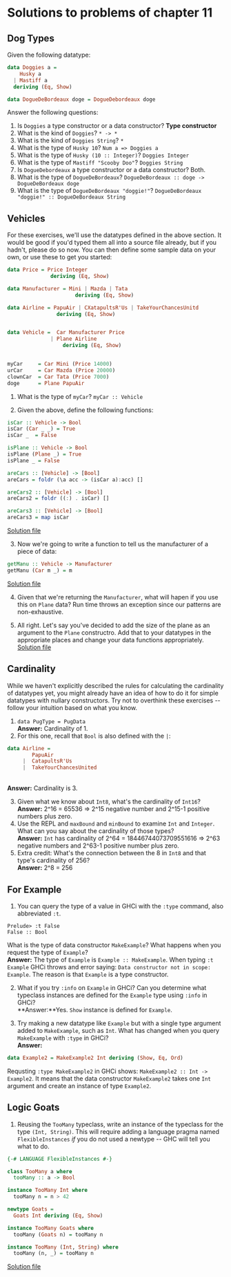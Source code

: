 # Solutions to problems of chapter 11

## Dog Types

Given the following datatype:
```hs
data Doggies a =
    Husky a
  | Mastiff a
  deriving (Eq, Show)

data DogueDeBordeaux doge = DogueDebordeaux doge
```
Answer the following questions:
1. Is `Doggies` a type constructor or a data constructor? **Type constructor**
2. What is the kind of `Doggies`? `* -> *`
3. What is the kind of `Doggies String`? `*`
4. What is the type of `Husky 10`? `Num a => Doggies a`
5. What is the type of `Husky (10 :: Integer)`? `Doggies Integer`
6. What is the type of `Mastiff "Scooby Doo"`? `Doggies String`
7. Is `DogueDebordeaux` a type constructor or a data constructor? Both.
8. What is the type of `DogueDeBordeaux`? `DogueDeBordeaux :: doge -> DogueDeBordeaux doge`
9. What is the type of `DogueDeBordeaux "doggie!"`? `DogueDeBordeaux "doggie!" :: DogueDeBordeaux String`


## Vehicles

For these exercises, we'll use the datatypes defined in the above section. It would be good if you'd typed them all into a source file already, but if you hadn't, please do so now. You can then define some sample data on your own, or use these to get you started:
```hs
data Price = Price Integer
              deriving (Eq, Show)

data Manufacturer = Mini | Mazda | Tata
                      deriving (Eq, Show)

data Airline = PapuAir | CXatapultsR'Us | TakeYourChancesUnitd
                deriving (Eq, Show)


data Vehicle =  Car Manufacturer Price
              | Plane Airline
                  deriving (Eq, Show)


myCar     = Car Mini (Price 14000)
urCar     = Car Mazda (Price 20000)
clownCar  = Car Tata (Price 7000)
doge      = Plane PapuAir
```
1. What is the type of `myCar`? `myCar :: Vehicle`

2. Given the above, define the following functions:

```hs
isCar :: Vehicle -> Bool
isCar (Car _ _) = True
isCar _  = False

isPlane :: Vehicle -> Bool
isPlane (Plane _) = True
isPlane _ = False

areCars :: [Vehicle] -> [Bool]
areCars = foldr (\a acc -> (isCar a):acc) []

areCars2 :: [Vehicle] -> [Bool]
areCars2 = foldr ((:) . isCar) []

areCars3 :: [Vehicle] -> [Bool]
areCars3 = map isCar
```
[Solution file](exercise.files/vehicles.hs)

3. Now we're going to write a function to tell us the manufacturer of a piece of data:

```hs
getManu :: Vehicle -> Manufacturer
getManu (Car m _) = m
```
[Solution file](exercise.files/vehicles.hs)

4. Given that we're returning the `Manufacturer`, what will hapen if you use this on `Plane` data? Run time throws an exception since our patterns are non-exhaustive.

5. All right. Let's say you've decided to add the size of the plane as an argument to the `Plane` constructro. Add that to your datatypes in the appropriate places and change your data functions appropriately.
[Solution file](exercise.files/vehicles.hs)


## Cardinality

While we haven't explicitly described the rules for calculating the cardinality of datatypes yet, you might already have an idea of how to do it for simple datatypes with nullary constructors. Try not to overthink these exercises -- follow your intuition based on what you know.

1. `data PugType = PugData`<br>**Answer:** Cardinality of 1.
2. For this one, recall that `Bool` is also defined with the `|`:

```hs
data Airline =
        PapuAir
     |  CatapultsR'Us
     |  TakeYourChancesUnited
```
<br>**Answer:** Cardinality is 3.

3. Given what we know about `Int8`, what's the cardinality of `Int16`?<br>**Answer:** 2^16 = 65536 => 2^15 negative number and 2^15-1 positive numbers plus zero.
4. Use the REPL and `maxBound` and `minBound` to examine `Int` and `Integer`. What can you say about the cardinality of those types?<br>**Answer:** `Int` has cardinality of 2^64 = 18446744073709551616 => 2^63 negative numbers and 2^63-1 positive number plus zero.
5. Extra credit: What's the connection between the 8 in `Int8` and that type's cardinality of 256?<br>**Answer:** 2^8 = 256


## For Example

1. You can query the type of a value in GHCi with the `:type` command, also abbreviated `:t`.

```REPL
Prelude> :t False
False :: Bool
```

What is the type of data constructor `MakeExample`? What happens when you request the type of `Example`?
<br>**Answer:** The type of `Example` is `Example :: MakeExample`. When typing `:t Example` GHCi throws and error saying: `Data constructor not in scope: Example`. The reason is that `Example` is a type constructor.

2. What if you try `:info` on `Example` in GHCi? Can you determine what typeclass instances are defined for the `Example` type using `:info` in GHCi?
<br>**Answer:**Yes. `Show` instance is defined for `Example`.

3. Try making a new datatype like `Example` but with a single type argument added to `MakeExample`, such as `Int`. What has changed when you query `MakeExample` with `:type` in GHCi?
<br>**Answer:**
```hs
data Example2 = MakeExample2 Int deriving (Show, Eq, Ord)
```
Requsting `:type MakeExample2` in GHCi shows: `MakeExample2 :: Int -> Example2`. It means that the data constructor `MakeExample2` takes one `Int` argument and create an instance of type `Example2`.

## Logic Goats

1. Reusing the `TooMany` typeclass, write an instance of the typeclass for the type `(Int, String)`. This will require adding a language pragma named `FlexibleInstances` _if_ you do not used a newtype -- GHC will tell you what to do.

```hs
{-# LANGUAGE FlexibleInstances #-}

class TooMany a where
  tooMany :: a -> Bool 

instance TooMany Int where
  tooMany n = n > 42

newtype Goats =
  Goats Int deriving (Eq, Show)

instance TooMany Goats where
  tooMany (Goats n) = tooMany n

instance TooMany (Int, String) where
  tooMany (n, _) = tooMany n
```
[Solution file](exercise.files/tooManyTypeclass.hs)